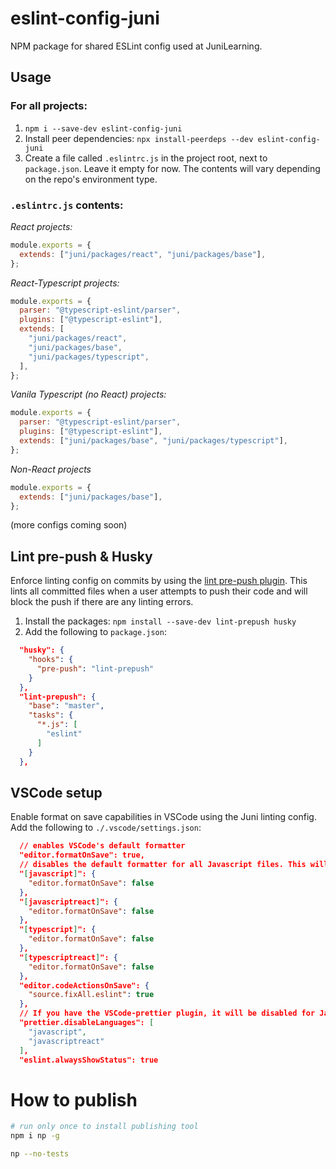 # eslint-config-juni

NPM package for shared ESLint config used at JuniLearning.

## Usage

### For all projects:

1. `npm i --save-dev eslint-config-juni`
2. Install peer dependencies: `npx install-peerdeps --dev eslint-config-juni`
3. Create a file called `.eslintrc.js` in the project root, next to `package.json`. Leave it empty for now. The contents will vary depending on the repo's environment type.

### `.eslintrc.js` contents:

_React projects:_

```js
module.exports = {
  extends: ["juni/packages/react", "juni/packages/base"],
};
```

_React-Typescript projects:_

```js
module.exports = {
  parser: "@typescript-eslint/parser",
  plugins: ["@typescript-eslint"],
  extends: [
    "juni/packages/react",
    "juni/packages/base",
    "juni/packages/typescript",
  ],
};
```

_Vanila Typescript (no React) projects:_

```js
module.exports = {
  parser: "@typescript-eslint/parser",
  plugins: ["@typescript-eslint"],
  extends: ["juni/packages/base", "juni/packages/typescript"],
};
```

_Non-React projects_

```js
module.exports = {
  extends: ["juni/packages/base"],
};
```

(more configs coming soon)

## Lint pre-push & Husky

Enforce linting config on commits by using the [lint pre-push plugin](https://www.npmjs.com/package/lint-prepush). This lints all committed files when a user attempts to push their code and will block the push if there are any linting errors.

1. Install the packages: `npm install --save-dev lint-prepush husky`
2. Add the following to `package.json`:

```json
  "husky": {
    "hooks": {
      "pre-push": "lint-prepush"
    }
  },
  "lint-prepush": {
    "base": "master",
    "tasks": {
      "*.js": [
        "eslint"
      ]
    }
  },
```

## VSCode setup

Enable format on save capabilities in VSCode using the Juni linting config.
Add the following to `./.vscode/settings.json`:

```json
  // enables VSCode's default formatter
  "editor.formatOnSave": true,
  // disables the default formatter for all Javascript files. This will be handled by the Juni eslint config.
  "[javascript]": {
    "editor.formatOnSave": false
  },
  "[javascriptreact]": {
    "editor.formatOnSave": false
  },
  "[typescript]": {
    "editor.formatOnSave": false
  },
  "[typescriptreact]": {
    "editor.formatOnSave": false
  },
  "editor.codeActionsOnSave": {
    "source.fixAll.eslint": true
  },
  // If you have the VSCode-prettier plugin, it will be disabled for Javascript files in favor of the prettier config in Juni's eslint config.
  "prettier.disableLanguages": [
    "javascript",
    "javascriptreact"
  ],
  "eslint.alwaysShowStatus": true
```

# How to publish

```bash
# run only once to install publishing tool
npm i np -g
```

```bash
np --no-tests
```
